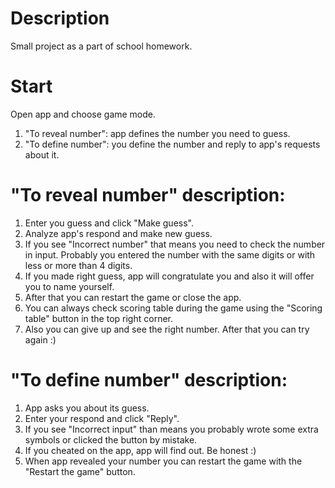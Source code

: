 # Description
Small project as a part of school homework. 

# Start
Open app and choose game mode. 
1. "To reveal number": app defines the number you need to guess. 
2. "To define number": you define the number and reply to app's requests about it.

# "To reveal number" description:
1. Enter you guess and click "Make guess".
2. Analyze app's respond and make new guess.
3. If you see "Incorrect number" that means you need to check the number in input. Probably you entered the number with the same digits or with less or more than 4 digits.
4. If you made right guess, app will congratulate you and also it will offer you to name yourself.
5. After that you can restart the game or close the app.
6. You can always check scoring table during the game using the "Scoring table" button in the top right corner.
7. Also you can give up and see the right number. After that you can try again :)

# "To define number" description:
1. App asks you about its guess.
2. Enter your respond and click "Reply".
3. If you see "Incorrect input" than means you probably wrote some extra symbols or clicked the button by mistake.
4. If you cheated on the app, app will find out. Be honest :)
5. When app revealed your number you can restart the game with the "Restart the game" button. 
